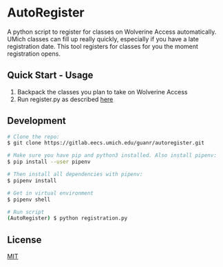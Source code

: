 # AutoRegister

A python script to register for classes on Wolverine Access automatically.
UMich classes can fill up really quickly, especially if you have a late registration date. This tool registers for classes for you the moment registration opens.

## Quick Start - Usage

1. Backpack the classes you plan to take on Wolverine Access
2. Run register.py as described [here](#Development)

## Development

```bash
# Clone the repo:
$ git clone https://gitlab.eecs.umich.edu/guanr/autoregister.git

# Make sure you have pip and python3 installed. Also install pipenv:
$ pip install --user pipenv

# Then install all dependencies with pipenv:
$ pipenv install

# Get in virtual environment
$ pipenv shell

# Run script
(AutoRegister) $ python registration.py
```

## License

[MIT](https://github.com/AutoRegister/blob/master/LICENSE)
